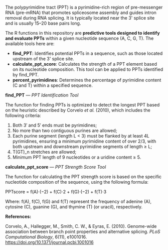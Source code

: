 The polypyrimidine tract (PPT) is a pyrimidine-rich region of pre-messenger RNA (pre-mRNA) that promotes spliceosome assembly and guides intron removal during RNA splicing. It is typically located near the 3' splice site and is usually 15–20 base pairs long.

The R functions in this repository are **predictive tools designed to identify and evaluate PPTs** within a given nucleotide sequence (A, C, G, T). The available tools here are:

- **find_PPT**: Identifies potential PPTs in a sequence, such as those located upstream of the 3' splice site.
- **calculate_ppt_score**: Calculates the strength of a PPT element based on its nucleotide composition. This tool can be applied to PPTs identified by find_PPT.
- **percent_pyrimidines**: Determines the percentage of pyrimidine content (C and T) within a specified sequence.

**find_PPT** ― *PPT Identification Tool*

The function for finding PPTs is optimized to detect the longest PPT based on the heuristic described by Corvelo *et al.* (2010), which includes the following criteria:

1. Both 3′ and 5′ ends must be pyrimidines;
2. No more than two contiguous purines are allowed;
3. Each purine segment (length L < 3) must be flanked by at least 4L pyrimidines, ensuring a minimum pyrimidine content of over 2/3, with both upstream and downstream pyrimidine segments of length ≥ L;
4. T(GT)_n stretches are allowed;
5. Minimum PPT length of 9 nucleotides or a uridine content ≥ 5.

**calculate_ppt_score** ― *PPT Strength Score Tool*

The function for calculating the PPT strength score is based on the specific nucleotide composition of the sequence, using the following formula:

PPTscore = f(A)⋅(−2) + f(C)⋅2 + f(G)⋅(−2) + f(T)⋅3

Where:
f(A), f(C), f(G) and f(T) represent the frequency of adenine (A), cytosine (C), guanine (G), and thymine (T) (or uracil), respectively.

**References:**

Corvelo, A., Hallegger, M., Smith, C. W., & Eyras, E. (2010). Genome-wide association between branch point properties and alternative splicing. *PLoS Computational Biology*, 6(11), e1001016. https://doi.org/10.1371/journal.pcbi.1001016
